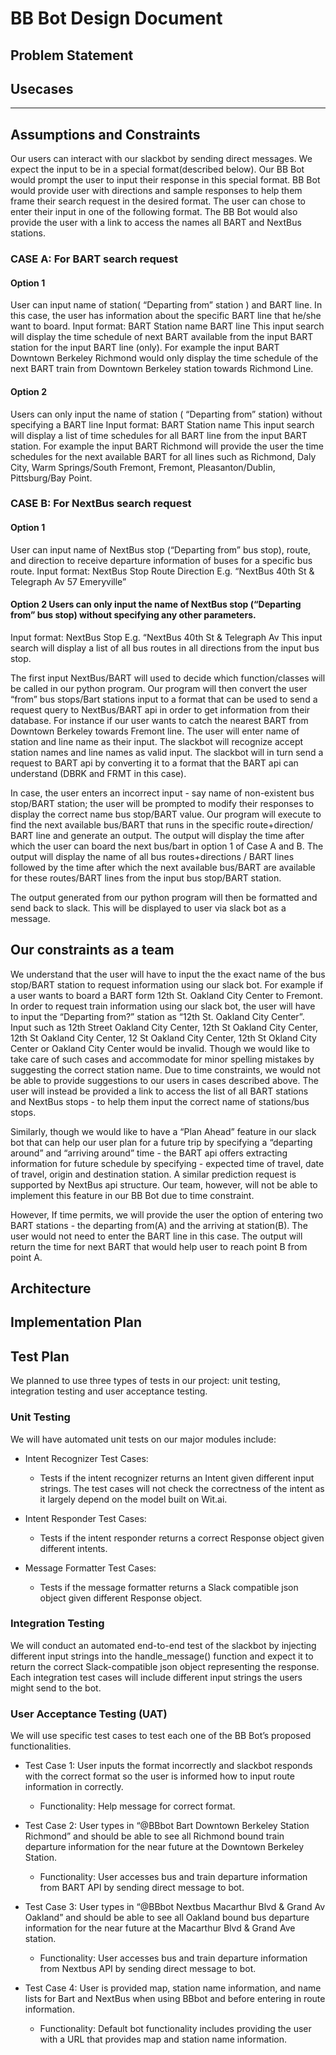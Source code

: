 BB Bot Design Document 
======================

Problem Statement
-----------------


Usecases
--------



---------------------------
Assumptions and Constraints 
---------------------------
Our users can interact with our slackbot by sending direct messages. We expect the input to be in a special format(described below). Our BB Bot would prompt the user to input their response in this special format. BB Bot would provide user with directions and sample responses to help them frame their search request in the desired format. The user can chose to enter their input in one of the following format. The BB Bot would also provide the user with a link to access the names all BART and NextBus stations.

### CASE A: For BART search request

#### Option 1
User can input name of station( “Departing from” station ) and BART line. In this case, the user has information about the specific BART line that he/she want to board.
Input format:  BART    Station name       BART line
This input search will display the time schedule of next BART available from the input BART station for the input BART line (only). For example the input BART Downtown Berkeley Richmond would only display the time schedule of the next BART train from Downtown Berkeley station towards Richmond Line.

#### Option 2
Users can only input the name of station ( “Departing from” station) without specifying a BART  line
Input format:  BART    Station name 
This input search will display a list of time schedules for all BART line from the input BART station. For example the input BART Richmond will provide the user the time schedules for the next available BART for all lines such as Richmond, Daly City, Warm Springs/South Fremont, Fremont, Pleasanton/Dublin, Pittsburg/Bay Point.

### CASE B: For NextBus search request

#### Option 1
User can input name of NextBus stop (“Departing from” bus stop), route, and direction to receive departure information of buses for a specific bus route. 
Input format:  NextBus     Stop     Route     Direction
E.g. “NextBus 40th St & Telegraph Av 57 Emeryville”  

#### Option 2 Users can only input the name of NextBus stop (“Departing from” bus stop) without specifying any other parameters.
Input format:  NextBus    Stop
E.g. “NextBus 40th St & Telegraph Av
This input search will display a list of all bus routes in all directions from the input bus stop. 

The first input NextBus/BART will used to decide which function/classes will be called in our python program.  Our program will then convert the user “from” bus stops/Bart stations input to a format that can be used to send a request query to NextBus/BART api in order to get information from their database. For instance if our user wants to catch the nearest BART from Downtown Berkeley towards Fremont line. The user will enter name of station and line name as their input. The slackbot will recognize accept station names and line names as valid input. The slackbot will in turn send a request to BART api by converting it to a format that the BART api can understand (DBRK and FRMT in this case). 

In case, the user enters an incorrect input - say name of non-existent bus stop/BART station; the user will be prompted to modify their responses to display the correct name bus stop/BART value. Our program will execute to find the next available bus/BART that runs in the specific route+direction/ BART line and generate an output. The output will display the time after which the user can board the next bus/bart in option 1 of Case A and B. The output will display the name of all bus routes+directions / BART lines followed by the time after which the next available bus/BART are available for these routes/BART lines from the input bus stop/BART station. 

The output generated from our python program will then be formatted and send back to slack. This will be displayed to user via slack bot as a message. 


Our constraints as a team
-------------------------
We understand that the user will have to input the the exact name of the bus stop/BART station to request information using our slack bot.  For example if a user wants to board a BART form 12th St. Oakland City Center to Fremont. In order to request train information using our slack bot, the user will have to input the “Departing from?” station as “12th St. Oakland City Center”. Input such as 12th Street Oakland City Center, 12th St Oakland City Center, 12th St Oakland City Center, 12 St Oakland City Center, 12th St Okland City Center or Oakland City Center would be invalid. Though we would like to take care of such cases and accommodate for minor spelling mistakes by suggesting the correct station name. Due to time constraints, we would not be able to provide suggestions to our users in cases described above. The user will instead be provided a link to access the list of all BART stations and NextBus stops - to help them input the correct name of stations/bus stops. 

Similarly, though we would like to have a “Plan Ahead” feature in our slack bot that can help our user plan for a future trip by specifying a “departing around” and “arriving around” time - the BART api offers extracting information for future schedule by specifying - expected time of travel, date of travel, origin and destination station. A similar prediction request is supported by NextBus api structure. Our team, however, will not be able to implement this feature in our BB Bot due to time constraint.

However, If time permits, we will provide the user the option of entering two BART stations - the departing from(A) and the arriving at station(B). The user would not need to enter the BART line in this case. The output will return the time for next BART that would help user to reach point B  from point A.



Architecture
------------


Implementation Plan
-------------------


Test Plan
---------

We planned to use three types of tests in our project: unit testing, integration testing and user acceptance testing.

### Unit Testing

We will have automated unit tests on our major modules include:

* Intent Recognizer Test Cases: 
  * Tests if the intent recognizer returns an Intent given different input strings. The test cases will not check the correctness of the intent as it largely depend on the model built on Wit.ai.

* Intent Responder Test Cases: 
  * Tests if the intent responder returns a correct Response object given different intents.

* Message Formatter Test Cases: 
  * Tests if the message formatter returns a Slack compatible json object given different Response object.



### Integration Testing

We will conduct an automated end-to-end test of the slackbot by injecting different input strings into the handle_message() function and expect it to return the correct Slack-compatible json object representing the response. Each integration test cases will include different input strings the users might send 
to the bot. 


### User Acceptance Testing (UAT)

We will use specific test cases to test each one of the BB Bot’s proposed functionalities. 

* Test Case 1:  User inputs the format incorrectly and slackbot responds with the correct format so the user is informed how to input route information in correctly.
  * Functionality: Help message for correct format.

* Test Case 2: User types in “@BBbot Bart Downtown Berkeley Station Richmond” and should be able to see all Richmond bound train departure information for the near future at the Downtown Berkeley Station.
  * Functionality: User accesses bus and train departure information from BART API by sending direct message to bot.

* Test Case 3: User types in “@BBbot Nextbus Macarthur Blvd & Grand Av Oakland” and should be able to see all Oakland bound bus departure information for the near future at the Macarthur Blvd & Grand Ave station.
  * Functionality: User accesses bus and train departure information from Nextbus API by sending direct message to bot.

* Test Case 4: User is provided map, station name information, and name lists for Bart and NextBus when using BBbot and before entering in route information.
  * Functionality: Default bot functionality includes providing the user with a URL that provides map and station name information.



